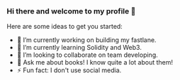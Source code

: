 ### Hi there and welcome to my profile 👋

Here are some ideas to get you started:

- 🔭 I’m currently working on building my fastlane.
- 🌱 I’m currently learning Solidity and Web3.
- 👯 I’m looking to collaborate on team developing.
- 💬 Ask me about books! I know quite a lot about them!
- ⚡ Fun fact: I don't use social media.

